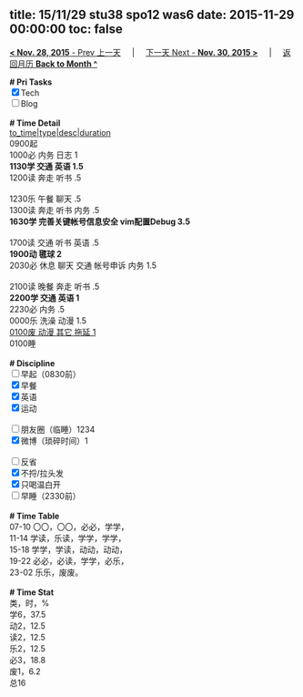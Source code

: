 title: 15/11/29 stu38 spo12 was6
date: 2015-11-29 00:00:00
toc: false
---
[**< Nov. 28, 2015** - Prev 上一天](/lifelogs/2015/11/d28.html) &nbsp; &nbsp; | &nbsp; &nbsp; [下一天 Next - **Nov. 30, 2015 >**](/lifelogs/2015/11/d30.html) &nbsp; &nbsp; |  &nbsp; &nbsp; [返回月历 **Back to Month ^**](/lifelogs/2015/11/index.html)
<br/><div><b># Pri Tasks</b></div><div><input checked="true" type="checkbox"/>Tech</div><div><input type="checkbox"/>Blog</div><div><br/></div><div><b># Time Detail</b></div><div><u>to_time|type|desc|duration</u></div><div>0900起</div><div>1000必 内务 日志 1</div><div><b>1130学 交通 英语 1.5</b></div><div>1200读 奔走 听书 .5</div><div><br/></div><div>1230乐 午餐 聊天 .5</div><div>1300读 奔走 听书 内务 .5</div><div><b>1630学 完善关键帐号信息安全 vim配置Debug 3.5</b></div><div><br/></div><div>1700读 交通 听书 英语 .5</div><div><b>1900动 毽球 2</b></div><div>2030必 休息 聊天 交通 帐号申诉 内务 1.5</div><div><br/></div><div>2100读 晚餐 奔走 听书 .5</div><div><b>2200学 交通 英语 1</b></div><div>2230必 内务 .5</div><div>0000乐 洗澡 动漫 1.5</div><div><u>0100废 动漫 其它 拖延 1</u></div><div>0100睡</div><div><br/></div><div><b># Discipline</b></div><div><input type="checkbox"/>早起（0830前）</div><div><input checked="true" type="checkbox"/>早餐</div><div><input checked="true" type="checkbox"/>英语</div><div><input checked="true" type="checkbox"/>运动</div><div><br/></div><div><input type="checkbox"/>朋友圈（临睡）1234</div><div><input checked="true" type="checkbox"/>微博（琐碎时间）1</div><div><br/></div><div><input type="checkbox"/>反省</div><div><input checked="true" type="checkbox"/>不捋/拉头发</div><div><input checked="true" type="checkbox"/>只喝温白开</div><div><input type="checkbox"/>早睡（2330前）</div><div><br/></div><div><b># Time Table</b></div><div>07-10 〇〇，〇〇，必必，学学，</div><div>11-14 学读，乐读，学学，学学，</div><div>15-18 学学，学读，动动，动动，</div><div>19-22 必必，必读，学学，必乐，</div><div>23-02 乐乐，废废。</div><div><br/></div><div><b># Time Stat</b></div><div>类，时，%</div><div>学6，37.5</div><div>动2，12.5</div><div>读2，12.5</div><div>乐2，12.5</div><div>必3，18.8</div><div>废1，6.2</div><div>总16</div>